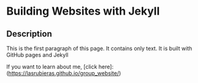 # Building Websites with Jekyll

## Description

This is the first paragraph of this page. It contains only text. It is built with GitHub pages and Jekyll 

If you want to learn about me, [click here]: (https://lasrubieras.github.io/group_website/) 
